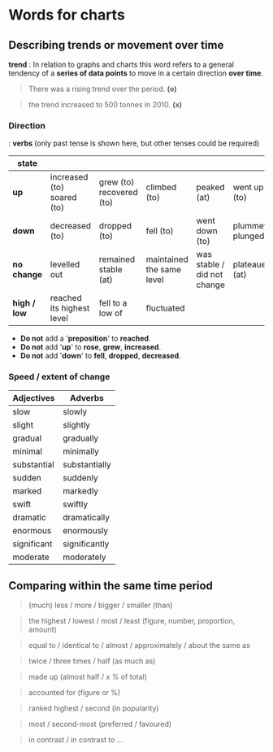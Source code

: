# Words for charts

## Describing trends or movement over time

**trend** :
	In relation to graphs and charts this word refers to a general tendency of a **series of data points** to move in a certain direction **over time**.

> There was a rising trend over the period. **(o)**

> the trend increased to 500 tonnes in 2010. **(x)**

### Direction
: **verbs** (only past tense is shown here, but other tenses could be required)
	
| state          |                                |                               |                           |                             |                        |             |
| -------------- | ------------------------------ | ----------------------------- | ------------------------- | --------------------------- | ---------------------- | ----------- |
| **up**         | increased (to)<br />soared (to) | grew (to)<br />recovered (to) | climbed (to)              | peaked (at)                 | went up (to)           | reached (-) |
| **down**       | decreased (to)                 | dropped (to)                  | fell (to)                 | went down (to)              | plummeted<br />plunged |             |
| **no change**  | levelled out                   | remained<br />stable (at)     | maintained the same level | was stable / did not change | plateaued (at)         |             |
| **high / low** | reached its highest level      | fell to a low of              | fluctuated                |                             |                        |             |


* **Do not** add a '**preposition**' to **reached**.
* **Do not** add '**up**' to **rose**, **grew**, **increased**.
* **Do not** add '**down**' to **fell**, **dropped**, **decreased**.

### Speed / extent of change

| **Adjectives** | **Adverbs**   |
| -------------- | ------------- |
| slow           | slowly        |
| slight         | slightly      |
| gradual        | gradually     |
| minimal        | minimally     |
| substantial    | substantially |
| sudden         | suddenly      |
| marked         | markedly      |
| swift          | swiftly       |
| dramatic       | dramatically  |
| enormous       | enormously    |
| significant    | significantly |
| moderate       | moderately    |

## Comparing within the same time period

> (much) less / more / bigger / smaller (than)

> the highest / lowest / most / least (figure, number, proportion, amount)

> equal to / identical to / almost / approximately / about the same as

> twice / three times / half (as much as)

> made up (almost half / *x %* of total)

> accounted for (figure or %)

> ranked highest / second (in popularity)

> most / second-most (preferred / favoured)

> in contrast / in contrast to ...
